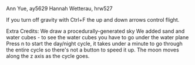 Ann Yue, ay5629
Hannah Wetterau, hrw527

If you turn off gravity with Ctrl+F the up and down arrows control flight.


Extra Credits:
We draw a procedurally-generated sky
We added sand and water cubes - to see the water cubes you have to go under the water plane
Press n to start the day/night cycle, it takes under a minute to go through the entire cycle
so there's not a button to speed it up. The moon moves along the z axis as the cycle goes. 
